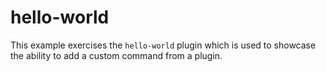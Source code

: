 # hello-world

This example exercises the `hello-world` plugin which is used to showcase the ability to add a custom command from a plugin.
